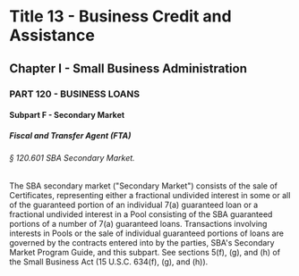
# Title 13 - Business Credit and Assistance
## Chapter I - Small Business Administration
### PART 120 - BUSINESS LOANS
#### Subpart F - Secondary Market
##### Fiscal and Transfer Agent (FTA)
###### § 120.601 SBA Secondary Market.

The SBA secondary market ("Secondary Market") consists of the sale of Certificates, representing either a fractional undivided interest in some or all of the guaranteed portion of an individual 7(a) guaranteed loan or a fractional undivided interest in a Pool consisting of the SBA guaranteed portions of a number of 7(a) guaranteed loans. Transactions involving interests in Pools or the sale of individual guaranteed portions of loans are governed by the contracts entered into by the parties, SBA's Secondary Market Program Guide, and this subpart. See sections 5(f), (g), and (h) of the Small Business Act (15 U.S.C. 634(f), (g), and (h)).
